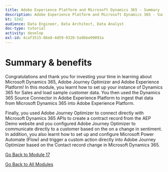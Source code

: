 ```yaml
---
title: Adobe Experience Platform and Microsoft Dynamics 365 - Summary
description: Adobe Experience Platform and Microsoft Dynamics 365 - Summary
kt: 5342
audience: Data Engineer, Data Architect, Data Analyst
doc-type: tutorial
activity: develop
exl-id: 4caf3515-86e8-4d59-9320-5a9bbe99091a
---
```

# Summary & benefits

Congratulations and thank you for investing your time in learning about Microsoft Dynamics 365, Adobe Journey Optimizer and Adobe Experience Platform! 
In this module, you learnt how to set up your instance of Dynamics 365 for Sales and load sample customer data. You then used the Dynamics 365 Source Connector in Adobe Experience Platform to ingest that data from Microsoft Dynamics 365 into Adobe Experience Platform.

Finally, you used Adobe Journey Optimizer to connect directly with Microsoft Dynamics 365 APIs to create a contract record from the AEP Demo website and you configured Adobe Journey Optimizer to communicate directly to a customer based on the on a change in sentiment. In addition, you also learnt how to set up and configure Microsoft Power Automate (Flow) and trigger a custom action directly into Adobe Journey Optimizer based on the Contact record change in Microsoft Dynamics 365.

[Go Back to Module 17](./adobe-experience-platform-microsoft-dynamics-365.md)

[Go Back to All Modules](../../overview.md)